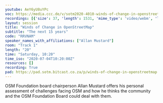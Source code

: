 ```yaml
---
youtube: AeY6yU8uYPc
voc: https://media.ccc.de/v/sotm2020-4010-winds-of-change-in-openstreetmap
recordings: [{'size': 37, 'length': 1531, 'mime_type': 'video/webm', 'language': 'eng', 'filename': 'sotm2020-4010-eng-Winds_of_Change_in_OpenStreetMap_webm-sd.webm', 'state': 'new', 'folder': 'webm-sd', 'high_quality': False, 'width': 720, 'height': 576, 'updated_at': '2020-07-09T22:45:56.386+02:00', 'recording_url': 'https://cdn.media.ccc.de/events/sotm/2020/webm-sd/sotm2020-4010-eng-Winds_of_Change_in_OpenStreetMap_webm-sd.webm', 'url': 'https://media.ccc.de/public/recordings/47383', 'event_url': 'https://media.ccc.de/public/events/c5cf7804-e14c-5a78-8bdd-2d5bd8ba92ca', 'conference_url': 'https://media.ccc.de/public/conferences/sotm2020'}, {'size': 35, 'length': 1531, 'mime_type': 'video/mp4', 'language': 'eng', 'filename': 'sotm2020-4010-eng-Winds_of_Change_in_OpenStreetMap_sd.mp4', 'state': 'new', 'folder': 'h264-sd', 'high_quality': False, 'width': 720, 'height': 576, 'updated_at': '2020-07-09T22:42:54.611+02:00', 'recording_url': 'https://cdn.media.ccc.de/events/sotm/2020/h264-sd/sotm2020-4010-eng-Winds_of_Change_in_OpenStreetMap_sd.mp4', 'url': 'https://media.ccc.de/public/recordings/47382', 'event_url': 'https://media.ccc.de/public/events/c5cf7804-e14c-5a78-8bdd-2d5bd8ba92ca', 'conference_url': 'https://media.ccc.de/public/conferences/sotm2020'}, {'size': 85, 'length': 1531, 'mime_type': 'video/webm', 'language': 'eng', 'filename': 'sotm2020-4010-eng-Winds_of_Change_in_OpenStreetMap_webm-hd.webm', 'state': 'new', 'folder': 'webm-hd', 'high_quality': True, 'width': 1920, 'height': 1080, 'updated_at': '2020-07-09T22:37:58.214+02:00', 'recording_url': 'https://cdn.media.ccc.de/events/sotm/2020/webm-hd/sotm2020-4010-eng-Winds_of_Change_in_OpenStreetMap_webm-hd.webm', 'url': 'https://media.ccc.de/public/recordings/47380', 'event_url': 'https://media.ccc.de/public/events/c5cf7804-e14c-5a78-8bdd-2d5bd8ba92ca', 'conference_url': 'https://media.ccc.de/public/conferences/sotm2020'}, {'size': 23, 'length': 1531, 'mime_type': 'audio/mpeg', 'language': 'eng', 'filename': 'sotm2020-4010-eng-Winds_of_Change_in_OpenStreetMap_mp3.mp3', 'state': 'new', 'folder': 'mp3', 'high_quality': False, 'width': 0, 'height': 0, 'updated_at': '2020-07-09T22:25:30.146+02:00', 'recording_url': 'https://cdn.media.ccc.de/events/sotm/2020/mp3/sotm2020-4010-eng-Winds_of_Change_in_OpenStreetMap_mp3.mp3', 'url': 'https://media.ccc.de/public/recordings/47378', 'event_url': 'https://media.ccc.de/public/events/c5cf7804-e14c-5a78-8bdd-2d5bd8ba92ca', 'conference_url': 'https://media.ccc.de/public/conferences/sotm2020'}, {'size': 64, 'length': 1531, 'mime_type': 'video/mp4', 'language': 'eng', 'filename': 'sotm2020-4010-eng-Winds_of_Change_in_OpenStreetMap_hd.mp4', 'state': 'new', 'folder': 'h264-hd', 'high_quality': True, 'width': 1920, 'height': 1080, 'updated_at': '2020-07-09T22:20:19.199+02:00', 'recording_url': 'https://cdn.media.ccc.de/events/sotm/2020/h264-hd/sotm2020-4010-eng-Winds_of_Change_in_OpenStreetMap_hd.mp4', 'url': 'https://media.ccc.de/public/recordings/47375', 'event_url': 'https://media.ccc.de/public/events/c5cf7804-e14c-5a78-8bdd-2d5bd8ba92ca', 'conference_url': 'https://media.ccc.de/public/conferences/sotm2020'}]
layout: session
title: "Winds of Change in OpenStreetMap"
subtitle: "The next 15 years"
code: "RRVNAM"
speaker_names_with_affiliations: ["Allan Mustard"]
room: "Track 1"
length: "20"
time: "Saturday, 10:20"
time_iso: "2020-07-04T10:20:00Z"
resources: []
recording: True
pad: https://pad.sotm.bitcast.co.za/p/winds-of-change-in-openstreetmap
---
```

OSM Foundation board chairperson Allan Mustard offers his personal assessment of challenges facing OSM and how he thinks the community and the OSM Foundation Board could deal with them.
